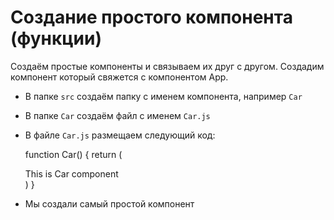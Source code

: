 # Создание простого компонента (функции)

Создаём простые компоненты и связываем их друг с другом. Создадим компонент который свяжется с компонентом App.

* В папке `src` создаём папку с именем компонента, например `Car`
* В папке `Car` создаём файл с именем `Car.js`
* В файле `Car.js` размещаем следующий код:

    function Car() {
        return (
            <div>This is Car component</div>
        )
    }

* Мы создали самый простой компонент
